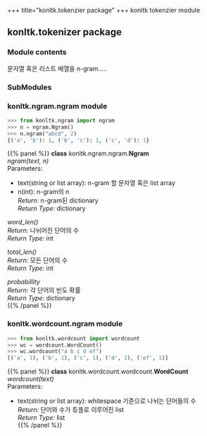 +++
title="konltk.tokenzier package"
+++
konltk tokenzier module

## konltk.tokenizer package
### Module contents
문자열 혹은 리스트 배열을 n-gram.....
### SubModules
### konltk.ngram.ngram module
```python
>>> from konltk.ngram import ngram
>>> n = ngram.Ngram()
>>> n.ngram("abcd", 2)
{('a', 'b'): 1, ('b', 'c'): 1, ('c', 'd'): 1}
```

{{% panel %}}
**class** konltk.ngram.ngram.**Ngram**<br>
*ngram(text, n)*<br>
Parameters:<br>
- text(string or list array): n-gram 할 문자열 혹은 list array<br>
- n(int): n-gram의 n<br>
*Return:* n-gram된 dictionary<br>
*Return Type:* dictionary<br>

*word_len()*<br>
*Return:* 나뉘어진 단어의 수<br>
*Return Type:* int<br>
    
*total_len()*<br>
*Return:* 모든 단어의 수<br>
*Return Type:* int<br>

*probabillity*<br>
*Return:* 각 단어의 빈도 확률<br>
*Return Type:* dictionary<br>
{{% /panel %}}

### konltk.wordcount.ngram module
```python
>>> from konltk.wordcount import wordcount
>>> wc = wordcount.WordCount()
>>> wc.wordcount("a b c d ef")
[('a', 1), ('b', 1), ('c', 1), ('d', 1), ('ef', 1)]
```
{{% panel %}}
**class** konltk.wordcount.wordcount.**WordCount**<br>
*wordcount(text)*<br>
Parameters:<br>
- text(string or list array): whitespace 기준으로 나뉘는 단어들의 수<br>
*Return:* 단어와 수가 튜플로 이루어진 list<br>
*Return Type:* list<br>
{{% /panel %}}